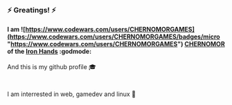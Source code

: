 #
### :zap: Greatings! :zap:  
#### I am ![https://www.codewars.com/users/CHERNOMORGAMES](https://www.codewars.com/users/CHERNOMORGAMES/badges/micro "https://www.codewars.com/users/CHERNOMORGAMES") [CHERNOMOR](https://www.codewars.com/users/CHERNOMORGAMES) of the [Iron Hands](https://discord.gg/YXETcys7HP) :godmode:  

And this is my github profile :mortar_board:  
#
I am interrested in web, gamedev and linux :floppy_disk:  
